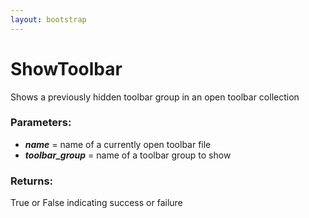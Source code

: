 ```yaml
---
layout: bootstrap
---
```


# ShowToolbar

Shows a previously hidden toolbar group in an open toolbar collection
        

### Parameters:

- ***name*** = name of a currently open toolbar file
- ***toolbar_group*** = name of a toolbar group to show
        

### Returns:


True or False indicating success or failure
        

